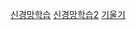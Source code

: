 [신경망학습](https://blog.naver.com/bigdonggong/223590733326)
[신경망학습2](https://blog.naver.com/bigdonggong/223592785389)
[기울기](https://blog.naver.com/bigdonggong/223597045618)
